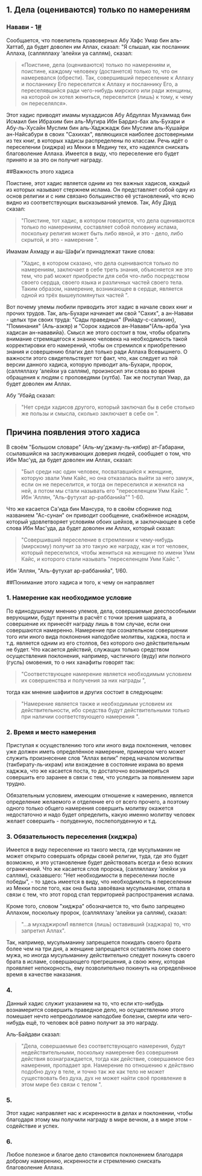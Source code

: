 ## 1. Дела (оцениваются) только по намерениям

### <a name="h-1"></a>Навави - 1[#](#h-1)	 

Сообщается, что повелитель правоверных Абу Хафс Умар бин аль-Хаттаб, да будет доволен им Аллах, сказал: 
"Я слышал, как посланник Аллаха, (салляллаху ‘алейхи уа саллям), сказал:

>«Поистине, дела (оцениваются) только по намерениям и, поистине, каждому человеку (достанется) только то, что он намеревался (обрести). Так, совершивший переселение к Аллаху и посланнику Его переселится к Аллаху и посланнику Его, а переселявшийся ради чего-нибудь мирского или ради женщины, на которой он хотел жениться, переселится (лишь) к тому, к чему он переселялся».

Этот хадис приводят имамы мухаддисов Абу Абдуллах Мухаммад бин Исмаил бин Ибрахим бин аль-Мугира Ибн Бардиз-бах аль-Бухари и Абу-ль-Хусайн Муслим бин аль-Хаджжадж бин Муслим аль-Кушайри ан-Найсабури в своих "Сахихах", являющихся наиболее достоверными из тех книг, в которых хадисы распределены по классам. Речь идёт о переселении (хиджра) из Мекки в Медину тех, кто надеялся снискать благоволение Аллаха. Имеется в виду, что переселение его будет принято и за это он получит награду.

##Важность этого хадиса

Поистине, этот хадис является одним из тех важных хадисов, каждый из которых называют стержнем ислама. Он представляет собой одну из основ религии и с ним связано большинство её установлений, что ясно видно из соответствующих высказываний улемов. Так, Абу Дауд сказал:

>"Поистине, тот хадис, в котором говорится, что дела оцениваются только по намерениям, составляет собой половину ислама, поскольку религия может быть либо явной, и это - дело, либо скрытой, и это - намерение ".

Имамам Ахмаду и аш-Шафи'и принадлежат такие слова:

>"Хадис, в котором сказано, что дела оцениваются только по намерениям, заключает в себе треть знания, объясняется же это тем, что раб может приобрести для себя что-либо посредством своего сердца, своего языка и различных частей своего тела. Таким образом, намерение, возникающее в сердце, является одной из трёх вышеупомянутых частей ".

Вот почему улемы любили приводить этот хадис в начале своих книг и прочих трудов. Так, аль-Бухари начинает им свой "Сахих", а ан-Навави - целых три своих труда: "Сады праведных" (Рийаду-с-салихин}, "Поминания" (Аль-азкяр) и "Сорок хадисов ан-Навави"(Аль-арба 'уна хадисан ан-нававийа}. Смысл же этого состоит в том, чтобы обратить внимание стремящегося к знанию человека на необходимость такой корректировки его намерений, чтобы он стремился к приобретению знания и совершению благих дел только ради Аллаха Всевышнего. О важности этого свидетельствует тот факт, что, как следует из той версии данного хадиса, которую приводит аль-Бухари, пророк, (салляллаху ‘алейхи уа саллям), произносил эти слова во время обращения к людям с проповедями (хутба). Так же поступал Умар, да будет доволен им Аллах.

Абу 'Убайд сказал:

>"Нет среди хадисов другого, который заключал бы в себе столько же пользы и смысла, сколько заключает в себе он ".

## Причина появления этого хадиса

В своём "Большом словаре" (Аль-му'джаму-ль-кябир) ат-Габарани, ссылавшийся на заслуживающих доверия людей, сообщает о том, что Ибн Мас'уд, да будет доволен им Аллах, сказал:

>"Был среди нас один человек, посватавшийся к женщине, которую звали Умм Кайс, но она отказалась выйти за него замуж, если он не переселится, и тогда он переселился и женился на ней, а потом мы стали называть его "переселенцем Умм Кайс ". Ибн 'Аллян, "Аль-футухат ар-раббанийа"" 1-60.

Что же касается Са'ида бин Мансура, то в своём сборнике под названием "Ас-сунан" он приводит сообщение, снабжённое иснадом, который удовлетворяет условиям обоих шейхов, и заключающее в себе слова Ибн Мас'уда, да будет доволен им Аллах, который сказал:

>"Совершивший переселение в стремлении к чему-нибудь (мирcкому) получит за это такую же награду, как и тот человек, который переселился, чтобы жениться на женщине по имени Умм Кайс, и которого стали называть "переселенцем Умм Кайс ".

Ибн 'Аллян, "Аль-футухат ар-раббанийа", 1/60.

##Понимание этого хадиса и того, к чему он направляет

### 1. Намерение как необходимое условие

По единодушному мнению улемов, дела, совершаемые дееспособными верующими, будут приняты в расчёт с точки зрения шариата, а совершение их принесёт награду лишь в том случае, если они совершаются намеренно. Намерение при сознательном совершении того или иного вида поклонения наподобие молитвы, хаджжа, поста и т.д. является одним из его столпов, без которого оно действительным не будет. Что касается действий, служащих только средством осуществления поклонения, например, частичного (вуду) или полного (гусль) омовения, то о них ханафиты говорят так: 
>"Соответствующее намерение является необходимым условием их совершенства и получения за них награды ", 

тогда как мнение шафиитов и других состоит в следующем:

>"Намерение является также и необходимым условием их действительности, ибо средства будут действительными только при наличии соответствующего намерения ".


### 2. Время и место намерения

Приступая к осуществлению того или иного вида поклонения, человек уже должен иметь определённое намерение, примером чего может служить произнесение слов "Аллах велик" перед началом молитвы (такбирату-ль-ихрам) или вхождение в состояние ихрама во время хаджжа, что же касается поста, то достаточно вознамериться совершить его заранее в связи с тем, что уследить за появлением зари трудно.

Обязательным условием, имеющим отношение к намерению, является определение желаемого и отделение его от всего прочего, а поэтому одного только общего намерения совершить молитву окажется недостаточно и надо будет определить, какую именно молитву человек желает совершить - полуденную, послеполуденную и т.д.


### 3. Обязательность переселения (хиджра)

Имеется в виду переселение из такого места, где мусульманин не может открыто совершать обряды своей религии, туда, где это будет возможно, и это установление будет действовать всегда и безо всяких ограничений. Что же касается слов пророка, (салляллаху ‘алейхи уа саллям), сказавшего: "Нет необходимости в переселении после победы", - то здесь имеется в виду, что необходимость в переселении из Мекки после того, как она была завоёвана мусульманами, отпала в связи с тем, что этот город стал территорией распространения ислама.

Кроме того, словом "хиджра" обозначается то, что было запрещено Аллахом, поскольку пророк, (салляллаху ‘алейхи уа саллям), сказал:

>"...а мухаджиром1 является (лишь) оставивший (хаджара) то, что запретил Аллах".

Так, например, мусульманину запрещается покидать своего брата более чем на три дня, а женщине запрещается оставлять ложе своего мужа, но иногда мусульманину действительно следует покинуть своего брата в исламе, совершающего прегрешения, а свою жену, которая проявляет непокорность, ему позволительно покинуть на определённое время в качестве наказания.


### 4.

Данный хадис служит указанием на то, что если кто-нибудь вознамерится совершить праведное дело, но осуществлению этого помешает нечто непреодолимое наподобие болезни, смерти или чего-нибудь ещё, то человек всё равно получит за это награду.

Аль-Байдави сказал: 

>"Дела, совершаемые без соответствующего намерения, будут недействительными, поскольку намерение без совершения действия вознаграждается, тогда как действие, совершаемое без намерения, пропадает зря. Намерение по отношению к действию подобно духу в теле, и точно так же как тело не может существовать без духа, дух не может найти своё проявление в этом мире без связи с телом ".

### 5.

Этот хадис направляет нас к искренности в делах и поклонении, чтобы благодаря этому мы получили награду в мире вечном, а в мире этом - содействие и успех.

### 6.

Любое полезное и благое дело становится поклонением благодаря доброму намерению, искренности и стремлению снискать благоволение Аллаха.